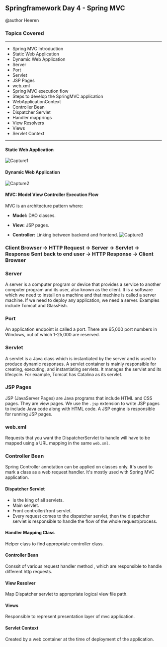 ## Springframework Day 4 - Spring MVC 

 @author Heeren

 ### Topics Covered
--------------
- Spring MVC Introduction
- Static Web Application
- Dynamic Web Application
- Server
- Port
- Servlet
- JSP Pages
- web.xml
- Spring MVC execution flow
- Steps to develop the SpringMVC application
- WebApplicationContext
- Controller Bean
- Dispatcher Servlet
- Handler mapprings 
- View Resolvers
- Views
- Servlet Context
--------------


#### Static Web Application
![Capture1](https://github.com/codewithheeren/springframework/assets/87074236/400a30a2-85b8-420c-80d7-6df4cbf10291)

#### Dynamic Web Application   
![Capture2](https://github.com/codewithheeren/springframework/assets/87074236/5b25f27c-dc6e-499b-8f9b-d8a1d16167b2)


#### MVC: Model View Controller Execution Flow

MVC is an architecture pattern where:

- **Model:** DAO classes.

- **View:** JSP pages.

- **Controller:** Linking between backend and frontend.
![Capture3](https://github.com/codewithheeren/springframework/assets/87074236/19ee1504-1433-42f6-9970-9c98a8cbd53f)

### Client Browser -> HTTP Request -> Server -> Servlet -> Response Sent back to end user -> HTTP Response -> Client Browser

### Server

A server is a computer program or device that provides a service to another computer program and its user, also known as the client. It is a software which we need to install on a machine and that machine is called a server machine. If we need to deploy any application, we need a server. Examples include Tomcat and GlassFish.

### Port

An application endpoint is called a port. There are 65,000 port numbers in Windows, out of which 1-25,000 are reserved.

### Servlet

A servlet is a Java class which is instantiated by the server and is used to produce dynamic responses. A servlet container is mainly responsible for creating, executing, and instantiating servlets. It manages the servlet and its lifecycle. For example, Tomcat has Catalina as its servlet.

### JSP Pages

JSP (JavaServer Pages) are Java programs that include HTML and CSS pages. They are view pages. We use the `.jsp` extension to write JSP pages to include Java code along with HTML code. A JSP engine is responsible for running JSP pages.

### web.xml

Requests that you want the DispatcherServlet to handle will have to be mapped using a URL mapping in the same `web.xml`.

### Controller Bean

Spring Controller annotation can be applied on classes only. It's used to mark a class as a web request handler. It's mostly used with Spring MVC application.

#### Dispatcher Servlet

- Is the king of all servlets.
- Main servlet.
- Front controller/front servlet.
- Every request comes to the dispatcher servlet, then the dispatcher servlet is responsible to handle the flow of the whole request/process.

#### Handler Mapping Class
Helper class to find appropriate controller class.

#### Controller Bean
Conssit of various request handler method , which are responsible to handle different http requests.

#### View Resolver
Map Dispatcher servlet to appropriate logical view file path.

#### Views
Responsible to represent presentation layer of mvc application.

#### Servlet Context
Created by a web container at the time of deployment of the application.

